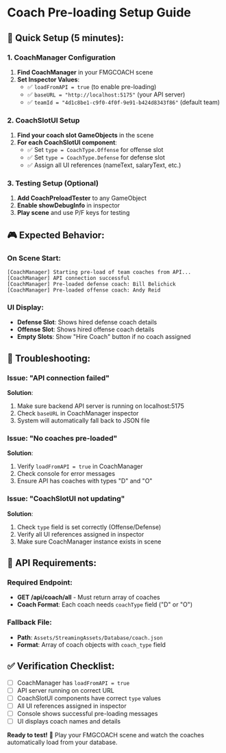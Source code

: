 # Coach Pre-loading Setup Guide

## 🚀 **Quick Setup (5 minutes):**

### 1. **CoachManager Configuration**
1. **Find CoachManager** in your FMGCOACH scene
2. **Set Inspector Values**:
   - ✅ `loadFromAPI = true` (to enable pre-loading)
   - ✅ `baseURL = "http://localhost:5175"` (your API server)
   - ✅ `teamId = "4d1c8be1-c9f0-4f0f-9e91-b424d8343f86"` (default team)

### 2. **CoachSlotUI Setup**
1. **Find your coach slot GameObjects** in the scene
2. **For each CoachSlotUI component**:
   - ✅ Set `type = CoachType.Offense` for offense slot
   - ✅ Set `type = CoachType.Defense` for defense slot
   - ✅ Assign all UI references (nameText, salaryText, etc.)

### 3. **Testing Setup (Optional)**
1. **Add CoachPreloadTester** to any GameObject
2. **Enable showDebugInfo** in inspector
3. **Play scene** and use P/F keys for testing

## 🎮 **Expected Behavior:**

### On Scene Start:
```
[CoachManager] Starting pre-load of team coaches from API...
[CoachManager] API connection successful  
[CoachManager] Pre-loaded defense coach: Bill Belichick
[CoachManager] Pre-loaded offense coach: Andy Reid
```

### UI Display:
- **Defense Slot**: Shows hired defense coach details
- **Offense Slot**: Shows hired offense coach details
- **Empty Slots**: Show "Hire Coach" button if no coach assigned

## 🔧 **Troubleshooting:**

### Issue: "API connection failed"
**Solution**: 
1. Make sure backend API server is running on localhost:5175
2. Check `baseURL` in CoachManager inspector
3. System will automatically fall back to JSON file

### Issue: "No coaches pre-loaded"
**Solution**:
1. Verify `loadFromAPI = true` in CoachManager
2. Check console for error messages
3. Ensure API has coaches with types "D" and "O"

### Issue: "CoachSlotUI not updating"
**Solution**:
1. Check `type` field is set correctly (Offense/Defense)
2. Verify all UI references assigned in inspector
3. Make sure CoachManager instance exists in scene

## 🎯 **API Requirements:**

### Required Endpoint:
- **GET /api/coach/all** - Must return array of coaches
- **Coach Format**: Each coach needs `coachType` field ("D" or "O")

### Fallback File:
- **Path**: `Assets/StreamingAssets/Database/coach.json`
- **Format**: Array of coach objects with `coach_type` field

## ✅ **Verification Checklist:**

- [ ] CoachManager has `loadFromAPI = true`
- [ ] API server running on correct URL
- [ ] CoachSlotUI components have correct `type` values
- [ ] All UI references assigned in inspector
- [ ] Console shows successful pre-loading messages
- [ ] UI displays coach names and details

**Ready to test!** 🚀 Play your FMGCOACH scene and watch the coaches automatically load from your database.
